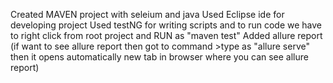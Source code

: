 Created MAVEN project with seleium and java
Used Eclipse ide for developing project
Used testNG for writing scripts and to run code we have to right click from root project and RUN as "maven test"
Added allure report (if want to see allure report then got to command >type as "allure serve" then it opens automatically new tab in browser where you can see allure report)
